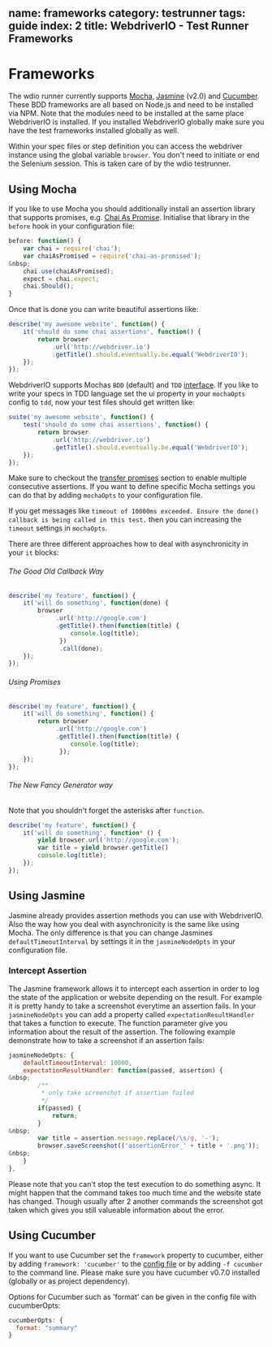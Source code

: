 name: frameworks
category: testrunner
tags: guide
index: 2
title: WebdriverIO - Test Runner Frameworks
---

Frameworks
==========

The wdio runner currently supports [Mocha](http://mochajs.org/), [Jasmine](http://jasmine.github.io/) (v2.0) and
[Cucumber](https://cucumber.io/). These BDD frameworks are all based on Node.js and need to be installed via
NPM. Note that the modules need to be installed at the same place WebdriverIO is installed. If you installed
WebdriverIO globally make sure you have the test frameworks installed globally as well.

Within your spec files or step definition you can access the webdriver instance using the global variable `browser`.
You don't need to initiate or end the Selenium session. This is taken care of by the wdio testrunner.

## Using Mocha

If you like to use Mocha you should additionally install an assertion library that supports promises,
e.g. [Chai As Promise](http://chaijs.com/plugins/chai-as-promised). Initialise that library in the
`before` hook in your configuration file:

```js
before: function() {
    var chai = require('chai');
    var chaiAsPromised = require('chai-as-promised');
&nbsp;
    chai.use(chaiAsPromised);
    expect = chai.expect;
    chai.Should();
}
```

Once that is done you can write beautiful assertions like:

```js
describe('my awesome website', function() {
    it('should do some chai assertions', function() {
        return browser
            .url('http://webdriver.io')
            .getTitle().should.eventually.be.equal('WebdriverIO');
    });
});
```

WebdriverIO supports Mochas `BDD` (default) and `TDD` [interface](https://mochajs.org/#interfaces). If you like
to write your specs in TDD language set the ui property in your `mochaOpts` config to `tdd`, now your test files should
get written like:

```js
suite('my awesome website', function() {
    test('should do some chai assertions', function() {
        return browser
            .url('http://webdriver.io')
            .getTitle().should.eventually.be.equal('WebdriverIO');
    });
});
```

Make sure to checkout the [transfer promises](/guide/usage/transferpromises.html) section to enable multiple
consecutive assertions. If you want to define specific Mocha settings you can do that by adding `mochaOpts`
to your configuration file.

If you get messages like
`timeout of 10000ms exceeded. Ensure the done() callback is being called in this test.`
then you can increasing the `timeout` settings in `mochaOpts`.

There are three different approaches how to deal with asynchronicity in your `it` blocks:

###### The Good Old Callback Way

```js
describe('my feature', function() {
    it('will do something', function(done) {
        browser
             .url('http://google.com')
             .getTitle().then(function(title) {
                 console.log(title);
              })
              .call(done);
    });
});
```

###### Using Promises

```js
describe('my feature', function() {
    it('will do something', function() {
        return browser
             .url('http://google.com')
             .getTitle().then(function(title) {
                 console.log(title);
              });
    });
});
```

###### The New Fancy Generator way

Note that you shouldn't forget the asterisks after `function`.

```js
describe('my feature', function() {
    it('will do something', function* () {
        yield browser.url('http://google.com');
        var title = yield browser.getTitle()
        console.log(title);
    });
});
```

## Using Jasmine

Jasmine already provides assertion methods you can use with WebdriverIO. Also the way how you deal with
asynchronicity is the same like using Mocha. The only difference is that you can change Jasmines
`defaultTimeoutInterval` by settings it in the `jasmineNodeOpts` in your configuration file.

### Intercept Assertion

The Jasmine framework allows it to intercept each assertion in order to log the state of the application
or website depending on the result. For example it is pretty handy to take a screenshot everytime
an assertion fails. In your `jasmineNodeOpts` you can add a property called `expectationResultHandler`
that takes a function to execute. The function parameter give you information about the result of
the assertion. The following example demonstrate how to take a screenshot if an assertion fails:

```js
jasmineNodeOpts: {
    defaultTimeoutInterval: 10000,
    expectationResultHandler: function(passed, assertion) {
&nbsp;
        /**
         * only take screenshot if assertion failed
         */
        if(passed) {
            return;
        }
&nbsp;
        var title = assertion.message.replace(/\s/g, '-');
        browser.saveScreenshot(('assertionError_' + title + '.png'));
&nbsp;
    }
},
```

Please note that you can't stop the test execution to do something async. It might happen that
the command takes too much time and the website state has changed. Though usually after 2 another
commands the screenshot got taken which gives you still valueable information about the error.

## Using Cucumber

If you want to use Cucumber set the `framework` property to cucumber, either by adding `framework: 'cucumber'`
to the [config file](/guide/testrunner/configurationfile.html) or by adding `-f cucumber` to the command line. Please make sure you have cucumber v0.7.0 installed (globally or as project dependency).

Options for Cucumber such as 'format' can be given in the config file with cucumberOpts:

```js
cucumberOpts: {
  format: "summary"
}
```
